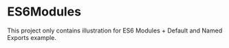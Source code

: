 # ES6Modules
 
This project only contains illustration for ES6 Modules + Default and Named Exports example.

